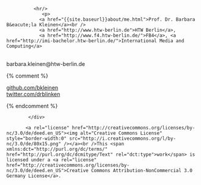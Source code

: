 
              <hr/>
                 <p>
                <a href="{{site.baseurl}}about/me.html">Prof. Dr. Barbara B&eacute;la Kleinen</a><br />
                <a href="http://www.htw-berlin.de">HTW Berlin</a>,
                <a href="http://www.f4.htw-berlin.de/">FB4</a>, <a href="http://imi-bachelor.htw-berlin.de/">International Media and Computing</a>
<br />
 barbara.kleinen@htw-berlin.de
                </p>
                {% comment %}
                <p>
                  <a href="http://github.com/bkleinen/">github.com/bkleinen</a><br />
                  <a href="http://twitter.com/drblinken/">twitter.com/drblinken</a><br />
                </p>{% endcomment %}

            </div>

           <a rel="license" href="http://creativecommons.org/licenses/by-nc/3.0/de/deed.en_US"><img alt="Creative Commons License" style="border-width:0" src="http://i.creativecommons.org/l/by-nc/3.0/de/80x15.png" /></a><br />This <span xmlns:dct="http://purl.org/dc/terms/" href="http://purl.org/dc/dcmitype/Text" rel="dct:type">work</span> is licensed under a <a rel="license" href="http://creativecommons.org/licenses/by-nc/3.0/de/deed.en_US">Creative Commons Attribution-NonCommercial 3.0 Germany License</a>.
